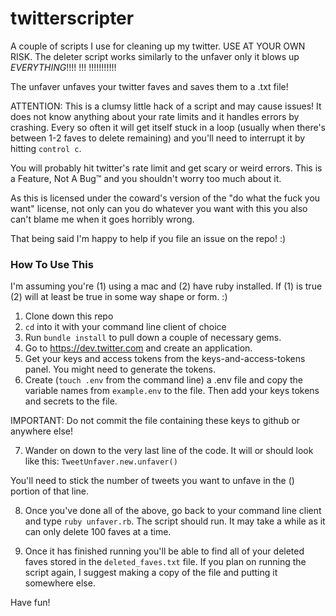 # twitterscripter

A couple of scripts I use for cleaning up my twitter. USE AT YOUR OWN RISK. The deleter script works similarly to the unfaver only it blows up _EVERYTHING_!!!! !!! !!!!!!!!!!!

The unfaver unfaves your twitter faves and saves them to a .txt file! 

ATTENTION: This is a clumsy little hack of a script and may cause issues! It does
not know anything about your rate limits and it handles errors by crashing. Every so often
it will get itself stuck in a loop (usually when there's between 1-2 faves to delete remaining)
and you'll need to interrupt it by hitting `control c`. 

You will probably hit twitter's rate limit and get scary or weird errors. This is a Feature, Not A Bug™ and you shouldn't worry too much about it.

As this is licensed under the coward's version of the "do what the fuck you want" license, not only
can you do whatever you want with this you also can't blame me when it goes horribly wrong. 

That being said I'm happy to help if you file an issue on the repo! :)

### How To Use This
I'm assuming you're (1) using a mac and (2) have ruby installed. If (1) is true
(2) will at least be true in some way shape or form. :) 

1. Clone down this repo 
2. `cd` into it with your command line client of choice
3. Run `bundle install` to pull down a couple of necessary gems.
4. Go to https://dev.twitter.com and create an application. 
5. Get your keys and access tokens from the keys-and-access-tokens panel. You might
need to generate the tokens.
6. Create (`touch .env` from the command line) a .env file and copy the variable names from `example.env` to the file. Then add your keys tokens and secrets to the file. 

IMPORTANT: Do not commit the file containing these keys to github or anywhere else! 

7. Wander on down to the very last line of the code. It will or should look like this:
`TweetUnfaver.new.unfaver()`

You'll need to stick the number of tweets you want to unfave in the () portion of that line.

8. Once you've done all of the above, go back to your command line client and type 
`ruby unfaver.rb`. The script should run. It may take a while as it can only delete 100 
faves at a time.

9. Once it has finished running you'll be able to find all of your deleted faves stored
in the `deleted_faves.txt` file. If you plan on running the script again, I suggest making 
a copy of the file and putting it somewhere else. 

Have fun!

